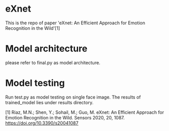 # eXnet
This is the repo of paper 'eXnet: An Efficient Approach for Emotion Recognition in the Wild'[1]
# Model architecture
please refer to final.py as model architecture.
# Model testing
Run test.py as model testing on single face image. The results of trained_model lies under results directory.

[1] Riaz, M.N.; Shen, Y.; Sohail, M.; Guo, M. eXnet: An Efficient Approach for Emotion Recognition in the Wild. Sensors 2020, 20, 1087. https://doi.org/10.3390/s20041087

